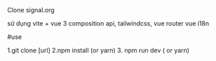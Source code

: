 Clone signal.org

sử dụng vite + vue 3 composition api, tailwindcss, vue router  vue i18n

#use

1.git clone [url]
2.npm install (or yarn)
3. npm run dev ( or yarn)